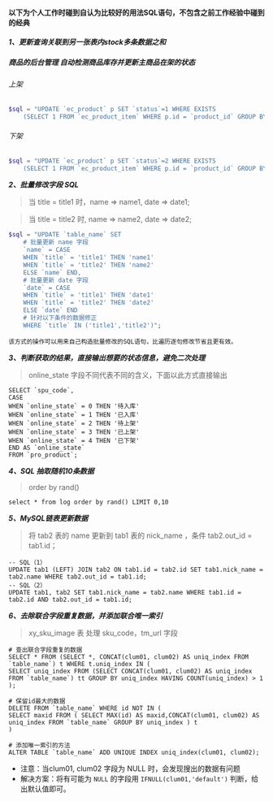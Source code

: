 
#### 以下为个人工作时碰到自认为比较好的用法SQL语句，不包含之前工作经验中碰到的经典

***1、更新查询关联到另一张表内stock多条数据之和***

##### 商品的后台管理 自动检测商品库存并更新主商品在架的状态

###### 上架
```php
$sql = "UPDATE `ec_product` p SET `status`=1 WHERE EXISTS 
	(SELECT 1 FROM `ec_product_item` WHERE p.id = `product_id` GROUP BY `product_id` HAVING SUM(stock)>0) AND `status`=2";
```

###### 下架
```php
$sql = "UPDATE `ec_product` p SET `status`=2 WHERE EXISTS 
	(SELECT 1 FROM `ec_product_item` WHERE p.id = `product_id` GROUP BY `product_id` HAVING SUM(stock)=0) AND `status`=1";
```

***2、批量修改字段 SQL***

> 当 title = title1 时，name => name1, date => date1;

> 当 title = title2 时, name => name2, date => date2;

```php
$sql = "UPDATE `table_name` SET 
	# 批量更新 name 字段
	`name` = CASE
	WHEN `title` = 'title1' THEN 'name1'
	WHEN `title` = 'title2' THEN 'name2'
	ELSE `name` END,
	# 批量更新 date 字段
	`date` = CASE
	WHEN `title` = 'title1' THEN 'date1'
	WHEN `title` = 'title2' THEN 'date2'
	ELSE `date` END
	# 针对以下条件的数据修正
	WHERE `title` IN ('title1','title2')";
```

    该方式的操作可以用来自己构造批量修改的SQL语句，比遍历逐句修改节省且更有效。

***3、判断获取的结果，直接输出想要的状态信息，避免二次处理***

> online_state 字段不同代表不同的含义，下面以此方式直接输出

```mysql
SELECT `spu_code`, 
CASE 
WHEN `online_state` = 0 THEN '待入库' 
WHEN `online_state` = 1 THEN '已入库' 
WHEN `online_state` = 2 THEN '待上架' 
WHEN `online_state` = 3 THEN '已上架' 
WHEN `online_state` = 4 THEN '已下架' 
END AS `online_state` 
FROM `pro_product`;
```

***4、SQL 抽取随机10条数据***

> order by rand()

```mysql
select * from log order by rand() LIMIT 0,10
```

***5、MySQL链表更新数据***

> 将 tab2 表的 name 更新到 tab1 表的 nick_name ，条件 tab2.out_id = tab1.id；

```mysql
-- SQL（1）
UPDATE tab1 (LEFT) JOIN tab2 ON tab1.id = tab2.id SET tab1.nick_name = tab2.name WHERE tab2.out_id = tab1.id;
-- SQL（2）
UPDATE tab1, tab2 SET tab1.nick_name = tab2.name WHERE tab1.id = tab2.id AND tab2.out_id = tab1.id;
```

***6、去除联合字段重复数据，并添加联合唯一索引***

> xy_sku_image 表 处理 sku_code，tm_url 字段
```mysql
# 查出联合字段重复的数据
SELECT * FROM (SELECT *, CONCAT(clum01, clum02) AS uniq_index FROM `table_name`) t WHERE t.uniq_index IN (
SELECT uniq_index FROM (SELECT CONCAT(clum01, clum02) AS uniq_index FROM `table_name`) tt GROUP BY uniq_index HAVING COUNT(uniq_index) > 1
);

# 保留id最大的数据
DELETE FROM `table_name` WHERE id NOT IN (
SELECT maxid FROM ( SELECT MAX(id) AS maxid,CONCAT(clum01, clum02) AS uniq_index FROM `table_name` GROUP BY uniq_index ) t
)

# 添加唯一索引的方法
ALTER TABLE `table_name` ADD UNIQUE INDEX uniq_index(clum01, clum02); 
```

* 注意：当clum01, clum02 字段为 NULL 时，会发现搜出的数据有问题
* 解决方案：将有可能为 `NULL` 的字段用 `IFNULL(clum01,'default')` 判断，给出默认值即可。










